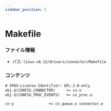 ```yaml
---
sidebar_position: 5
---
```

# Makefile

### ファイル情報

- パス: `linux-v6.12/drivers/connector/Makefile`

### コンテンツ

```txt
# SPDX-License-Identifier: GPL-2.0-only
obj-$(CONFIG_CONNECTOR)		+= cn.o
obj-$(CONFIG_PROC_EVENTS)	+= cn_proc.o

cn-y				+= cn_queue.o connector.o

```
